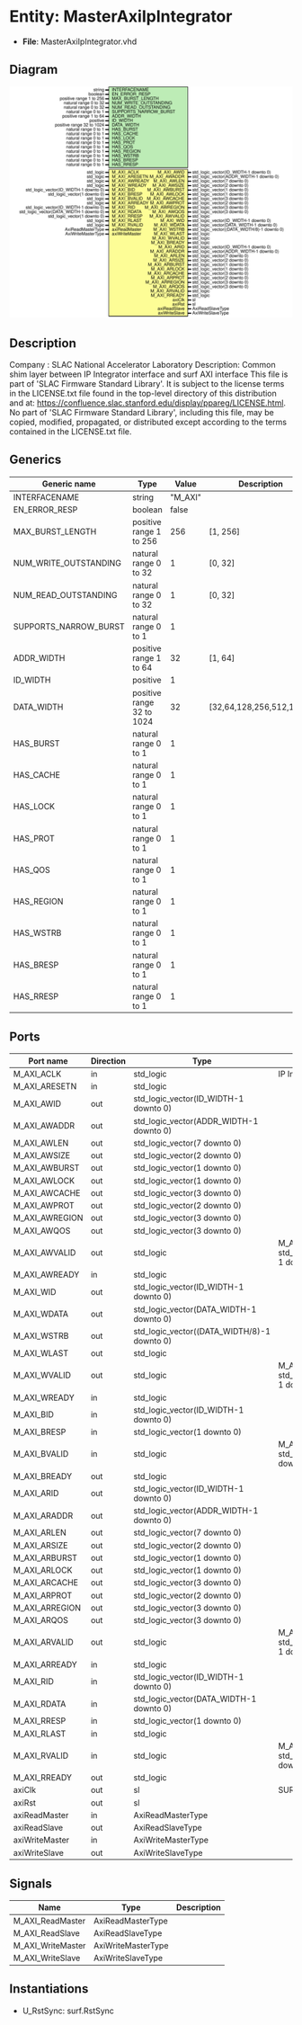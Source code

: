 # Entity: MasterAxiIpIntegrator

- **File**: MasterAxiIpIntegrator.vhd
## Diagram

![Diagram](MasterAxiIpIntegrator.svg "Diagram")
## Description

Company    : SLAC National Accelerator Laboratory
Description: Common shim layer between IP Integrator interface and surf AXI interface
This file is part of 'SLAC Firmware Standard Library'.
It is subject to the license terms in the LICENSE.txt file found in the
top-level directory of this distribution and at:
   https://confluence.slac.stanford.edu/display/ppareg/LICENSE.html.
No part of 'SLAC Firmware Standard Library', including this file,
may be copied, modified, propagated, or distributed except according to
the terms contained in the LICENSE.txt file.
## Generics

| Generic name          | Type                      | Value   | Description              |
| --------------------- | ------------------------- | ------- | ------------------------ |
| INTERFACENAME         | string                    | "M_AXI" |                          |
| EN_ERROR_RESP         | boolean                   | false   |                          |
| MAX_BURST_LENGTH      | positive range 1 to 256   | 256     | [1, 256]                 |
| NUM_WRITE_OUTSTANDING | natural range 0 to 32     | 1       | [0, 32]                  |
| NUM_READ_OUTSTANDING  | natural range 0 to 32     | 1       | [0, 32]                  |
| SUPPORTS_NARROW_BURST | natural range 0 to 1      | 1       |                          |
| ADDR_WIDTH            | positive range 1 to 64    | 32      | [1, 64]                  |
| ID_WIDTH              | positive                  | 1       |                          |
| DATA_WIDTH            | positive range 32 to 1024 | 32      | [32,64,128,256,512,1024] |
| HAS_BURST             | natural range 0 to 1      | 1       |                          |
| HAS_CACHE             | natural range 0 to 1      | 1       |                          |
| HAS_LOCK              | natural range 0 to 1      | 1       |                          |
| HAS_PROT              | natural range 0 to 1      | 1       |                          |
| HAS_QOS               | natural range 0 to 1      | 1       |                          |
| HAS_REGION            | natural range 0 to 1      | 1       |                          |
| HAS_WSTRB             | natural range 0 to 1      | 1       |                          |
| HAS_BRESP             | natural range 0 to 1      | 1       |                          |
| HAS_RRESP             | natural range 0 to 1      | 1       |                          |
## Ports

| Port name      | Direction | Type                                        | Description                                                          |
| -------------- | --------- | ------------------------------------------- | -------------------------------------------------------------------- |
| M_AXI_ACLK     | in        | std_logic                                   | IP Integrator AXI-Lite Interface                                     |
| M_AXI_ARESETN  | in        | std_logic                                   |                                                                      |
| M_AXI_AWID     | out       | std_logic_vector(ID_WIDTH-1 downto 0)       |                                                                      |
| M_AXI_AWADDR   | out       | std_logic_vector(ADDR_WIDTH-1 downto 0)     |                                                                      |
| M_AXI_AWLEN    | out       | std_logic_vector(7 downto 0)                |                                                                      |
| M_AXI_AWSIZE   | out       | std_logic_vector(2 downto 0)                |                                                                      |
| M_AXI_AWBURST  | out       | std_logic_vector(1 downto 0)                |                                                                      |
| M_AXI_AWLOCK   | out       | std_logic_vector(1 downto 0)                |                                                                      |
| M_AXI_AWCACHE  | out       | std_logic_vector(3 downto 0)                |                                                                      |
| M_AXI_AWPROT   | out       | std_logic_vector(2 downto 0)                |                                                                      |
| M_AXI_AWREGION | out       | std_logic_vector(3 downto 0)                |                                                                      |
| M_AXI_AWQOS    | out       | std_logic_vector(3 downto 0)                |                                                                      |
| M_AXI_AWVALID  | out       | std_logic                                   |      M_AXI_AWUSER   : out std_logic_vector(AWUSER_WIDTH-1 downto 0); |
| M_AXI_AWREADY  | in        | std_logic                                   |                                                                      |
| M_AXI_WID      | out       | std_logic_vector(ID_WIDTH-1 downto 0)       |                                                                      |
| M_AXI_WDATA    | out       | std_logic_vector(DATA_WIDTH-1 downto 0)     |                                                                      |
| M_AXI_WSTRB    | out       | std_logic_vector((DATA_WIDTH/8)-1 downto 0) |                                                                      |
| M_AXI_WLAST    | out       | std_logic                                   |                                                                      |
| M_AXI_WVALID   | out       | std_logic                                   |      M_AXI_WUSER    : out std_logic_vector(WUSER_WIDTH-1 downto 0);  |
| M_AXI_WREADY   | in        | std_logic                                   |                                                                      |
| M_AXI_BID      | in        | std_logic_vector(ID_WIDTH-1 downto 0)       |                                                                      |
| M_AXI_BRESP    | in        | std_logic_vector(1 downto 0)                |                                                                      |
| M_AXI_BVALID   | in        | std_logic                                   |      M_AXI_BUSER    : in  std_logic_vector(BUSER_WIDTH downto 0);    |
| M_AXI_BREADY   | out       | std_logic                                   |                                                                      |
| M_AXI_ARID     | out       | std_logic_vector(ID_WIDTH-1 downto 0)       |                                                                      |
| M_AXI_ARADDR   | out       | std_logic_vector(ADDR_WIDTH-1 downto 0)     |                                                                      |
| M_AXI_ARLEN    | out       | std_logic_vector(7 downto 0)                |                                                                      |
| M_AXI_ARSIZE   | out       | std_logic_vector(2 downto 0)                |                                                                      |
| M_AXI_ARBURST  | out       | std_logic_vector(1 downto 0)                |                                                                      |
| M_AXI_ARLOCK   | out       | std_logic_vector(1 downto 0)                |                                                                      |
| M_AXI_ARCACHE  | out       | std_logic_vector(3 downto 0)                |                                                                      |
| M_AXI_ARPROT   | out       | std_logic_vector(2 downto 0)                |                                                                      |
| M_AXI_ARREGION | out       | std_logic_vector(3 downto 0)                |                                                                      |
| M_AXI_ARQOS    | out       | std_logic_vector(3 downto 0)                |                                                                      |
| M_AXI_ARVALID  | out       | std_logic                                   |      M_AXI_ARUSER   : out std_logic_vector(ARUSER_WIDTH-1 downto 0); |
| M_AXI_ARREADY  | in        | std_logic                                   |                                                                      |
| M_AXI_RID      | in        | std_logic_vector(ID_WIDTH-1 downto 0)       |                                                                      |
| M_AXI_RDATA    | in        | std_logic_vector(DATA_WIDTH-1 downto 0)     |                                                                      |
| M_AXI_RRESP    | in        | std_logic_vector(1 downto 0)                |                                                                      |
| M_AXI_RLAST    | in        | std_logic                                   |                                                                      |
| M_AXI_RVALID   | in        | std_logic                                   |      M_AXI_RUSER    : in  std_logic_vector(RUSER_WIDTH-1 downto 0);  |
| M_AXI_RREADY   | out       | std_logic                                   |                                                                      |
| axiClk         | out       | sl                                          | SURF AXI Interface                                                   |
| axiRst         | out       | sl                                          |                                                                      |
| axiReadMaster  | in        | AxiReadMasterType                           |                                                                      |
| axiReadSlave   | out       | AxiReadSlaveType                            |                                                                      |
| axiWriteMaster | in        | AxiWriteMasterType                          |                                                                      |
| axiWriteSlave  | out       | AxiWriteSlaveType                           |                                                                      |
## Signals

| Name              | Type               | Description |
| ----------------- | ------------------ | ----------- |
| M_AXI_ReadMaster  | AxiReadMasterType  |             |
| M_AXI_ReadSlave   | AxiReadSlaveType   |             |
| M_AXI_WriteMaster | AxiWriteMasterType |             |
| M_AXI_WriteSlave  | AxiWriteSlaveType  |             |
## Instantiations

- U_RstSync: surf.RstSync
